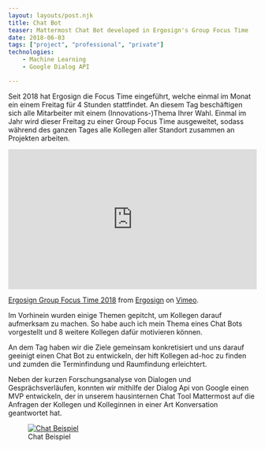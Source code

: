 ```yaml
---
layout: layouts/post.njk
title: Chat Bot
teaser: Mattermost Chat Bot developed in Ergosign's Group Focus Time
date: 2018-06-03
tags: ["project", "professional", "private"]
technologies:
    - Machine Learning
    - Google Dialog API

---
```



Seit 2018 hat Ergosign die Focus Time eingeführt, welche einmal im Monat ein einem Freitag für 4 Stunden stattfindet. An diesem Tag beschäftigen sich alle Mitarbeiter mit einem (Innovations-)Thema Ihrer Wahl. Einmal im Jahr wird dieser Freitag zu einer Group Focus Time ausgeweitet, sodass während des ganzen Tages alle Kollegen aller Standort zusammen an Projekten arbeiten. 

<div style="padding:56.25% 0 0 0;position:relative;"><iframe  allow="accelerometer; autoplay; encrypted-media; gyroscope; picture-in-picture"  src="https://player.vimeo.com/video/378785901" style="position:absolute;top:0;left:0;width:100%;height:100%;" frameborder="0" allow="autoplay; fullscreen" allowfullscreen></iframe></div><script src="https://player.vimeo.com/api/player.js"></script>
<p><a href="https://vimeo.com/378785901">Ergosign Group Focus Time 2018</a> from <a href="https://vimeo.com/user4591735">Ergosign</a> on <a href="https://vimeo.com">Vimeo</a>.</p>


Im Vorhinein wurden einige Themen gepitcht, um Kollegen darauf aufmerksam zu machen. So habe auch ich mein Thema eines Chat Bots vorgestellt und 8 weitere Kollegen dafür motivieren können.

An dem Tag haben wir die Ziele gemeinsam konkretisiert und uns darauf geeinigt einen Chat Bot zu entwickeln, der hift Kollegen ad-hoc zu finden und zumden die Terminfindung und Raumfindung erleichtert.

Neben der kurzen Forschungsanalyse von Dialogen und Gesprächsverläufen, konnten wir mithilfe der Dialog Api von Google einen MVP entwickeln, der in unserem hausinternen Chat Tool Mattermost auf die Anfragen der Kollegen und Kolleginnen in einer Art Konversation geantwortet hat.

<figure>
      <a href="{{'/assets/projects/x-chat-bot/chat-bot.png' | url}}">
          <img src="{{'/assets/projects/x-chat-bot/chat-bot.png' | url}}"alt="Chat Beispiel" />
      </a>
      <figcaption > Chat Beispiel </figcaption>
</figure>